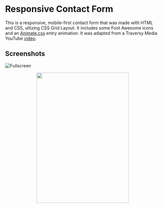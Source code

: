 # Responsive Contact Form

This is a responsive, mobile-first contact form that was made with HTML and CSS, utlizing CSS Grid Layout.  It includes some Font Awesome icons and an [Animate.css](https://daneden.github.io/animate.css/) entry animation.  It was adapted from a Traversy Media YouTube [video](https://youtu.be/Sb5qOa3R4hY).

## Screenshots

![Fullscreen](https://imgur.com/ZkvCcej.jpg)

<p align="center">
<img src="https://imgur.com/omkGujS.jpg" height="424" width="300">
</p>